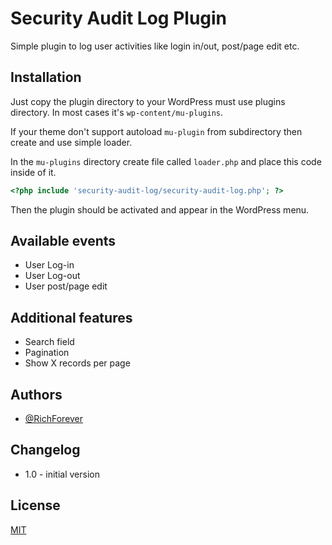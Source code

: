 
# Security Audit Log Plugin

Simple plugin to log user activities like login in/out, post/page edit etc.


## Installation

Just copy the plugin directory to your WordPress must use plugins directory. In most cases it's `wp-content/mu-plugins`.

If your theme don't support autoload `mu-plugin` from subdirectory then create and use simple loader.

In the `mu-plugins` directory create file called `loader.php` and place this code inside of it.

```php
<?php include 'security-audit-log/security-audit-log.php'; ?>
```
Then the plugin should be activated and appear in the WordPress menu.
## Available events

- User Log-in
- User Log-out
- User post/page edit


## Additional features

- Search field
- Pagination
- Show X records per page

## Authors

- [@RichForever](https://github.com/RichForever)


## Changelog

- 1.0 - initial version


## License

[MIT](https://choosealicense.com/licenses/mit/)

